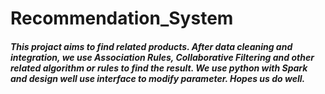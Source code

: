 # Recommendation_System

##### This projact aims to find related products. After data cleaning and integration, we use Association Rules, Collaborative Filtering and other related algorithm or rules to find the result. We use python with Spark and design well use interface to modify parameter. Hopes us do well.

